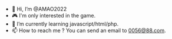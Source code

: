 - 👋 Hi, I’m @AMAO2022
- 🎮 I'm only interested in the game.
- 🌱 I’m currently learning javascript/html/php.
- 📫 How to reach me ? You can send an email to 0056@88.com.

<!---
AMAO2022/AMAO2022 is a ✨ special ✨ repository because its `README.md` (this file) appears on your GitHub profile.
You can click the Preview link to take a look at your changes.
--->
